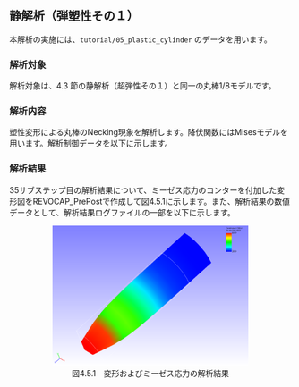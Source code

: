 ## 静解析（弾塑性その１）

本解析の実施には、`tutorial/05_plastic_cylinder` のデータを用います。

### 解析対象

解析対象は、4.3 節の静解析（超弾性その１）と同一の丸棒1/8モデルです。

### 解析内容

塑性変形による丸棒のNecking現象を解析します。降伏関数にはMisesモデルを用います。解析制御データを以下に示します。

### 解析結果

35サブステップ目の解析結果について、ミーゼス応力のコンターを付加した変形図をREVOCAP_PrePostで作成して図4.5.1に示します。また、解析結果の数値データとして、解析結果ログファイルの一部を以下に示します。

<div style="text-align: center;">
<img src="./media/tutorial05_01.png" width="350px"><br>
図4.5.1　変形およびミーゼス応力の解析結果
</div>


